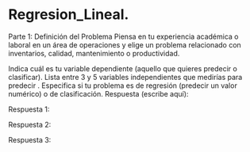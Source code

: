 # Regresion_Lineal.
Parte 1: Definición del Problema
Piensa en tu experiencia académica o laboral en un área de operaciones y elige un problema relacionado con inventarios, calidad, mantenimiento o productividad.

Indica cuál es tu variable dependiente 
 (aquello que quieres predecir o clasificar).
Lista entre 3 y 5 variables independientes 
 que medirías para predecir 
.
Especifica si tu problema es de regresión (predecir un valor numérico) o de clasificación.
Respuesta (escribe aquí):

Respuesta 1:

Respuesta 2:

Respuesta 3:
